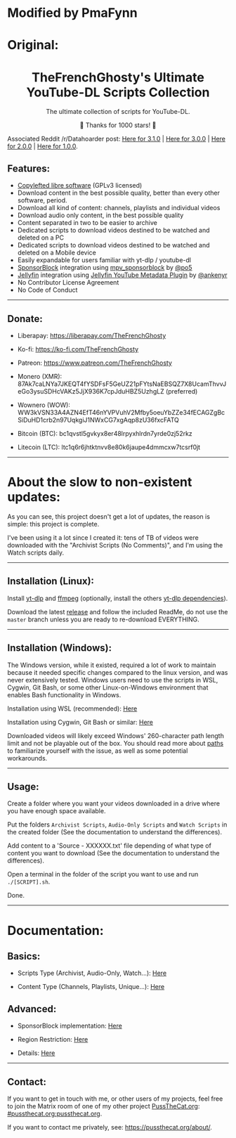# Modified by PmaFynn

# Original:

<h1 align="center">TheFrenchGhosty's Ultimate YouTube-DL Scripts Collection</h1>

<p align="center">The ultimate collection of scripts for YouTube-DL.</p>

<p align="center">🎉 Thanks for 1000 stars! 🎉</p>

Associated Reddit /r/Datahoarder post: [Here for 3.1.0](https://redd.it/lx3ccm) | [Here for 3.0.0](https://redd.it/llw7zq) | [Here for 2.0.0](https://redd.it/h7q4nz) | [Here for 1.0.0](https://redd.it/dwhvq6).

## Features:

- [Copylefted libre software](https://github.com/TheFrenchGhosty/TheFrenchGhostys-YouTube-DL-Archivist-Scripts) (GPLv3 licensed)
- Download content in the best possible quality, better than every other software, period.
- Download all kind of content: channels, playlists and individual videos
- Download audio only content, in the best possible quality
- Content separated in two to be easier to archive
- Dedicated scripts to download videos destined to be watched and deleted on a PC
- Dedicated scripts to download videos destined to be watched and deleted on a Mobile device
- Easily expandable for users familiar with yt-dlp / youtube-dl
- [SponsorBlock](https://sponsor.ajay.app/) integration using [mpv_sponsorblock](https://github.com/po5/mpv_sponsorblock) by [@po5](https://github.com/po5)
- [Jellyfin](https://jellyfin.org/) integration using [Jellyfin YouTube Metadata Plugin](https://github.com/ankenyr/jellyfin-youtube-metadata-plugin) by [@ankenyr](https://github.com/ankenyr)
- No Contributor License Agreement
- No Code of Conduct

---

## Donate:

- Liberapay: https://liberapay.com/TheFrenchGhosty

- Ko-fi: https://ko-fi.com/TheFrenchGhosty

- Patreon: https://www.patreon.com/TheFrenchGhosty

- Monero (XMR): 87Ak7caLNYa7JKEQT4fYSDFsF5GeUZ21pFYtsNaEBSQZ7X8UcamThvvJeGo3ysuSDHcVAKz5JjX936K7cpJduHBZ5UzhgLZ (preferred)

- Wownero (WOW): WW3kVSN33A4AZN4EfT46nYVPVuhV2Mfby5oeuYbZZe34fECAGZgBcSiDuHD1crb2n97UqkgiJ1NWxCG7xgAqp8zU36fxcFATQ

- Bitcoin (BTC): bc1qvstl5gvkyx8er48lrpyxhlrdn7yrde0zj52rkz

- Litecoin (LTC): ltc1q6r6jhtktnvv8e80k6jaupe4dmmcxw7tcsrf0jt

---

# About the slow to non-existent updates:

As you can see, this project doesn't get a lot of updates, the reason is simple: this project is complete.

I've been using it a lot since I created it: tens of TB of videos were downloaded with the "Archivist Scripts (No Comments)", and I'm using the Watch scripts daily.

---

## Installation (Linux):

Install [yt-dlp](https://github.com/yt-dlp/yt-dlp) and [ffmpeg](https://www.ffmpeg.org/) (optionally, install the others [yt-dlp dependencies](https://github.com/yt-dlp/yt-dlp#dependencies)).

Download the latest [release](https://github.com/TheFrenchGhosty/TheFrenchGhostys-YouTube-DL-Archivist-Scripts/releases) and follow the included ReadMe, do not use the `master` branch unless you are ready to re-download EVERYTHING.

---

## Installation (Windows):

The Windows version, while it existed, required a lot of work to maintain because it needed specific changes compared to the linux version, and was never extensively tested. Windows users need to use the scripts in WSL, Cygwin, Git Bash, or some other Linux-on-Windows environment that enables Bash functionality in Windows.
 
Installation using WSL (recommended): [Here](docs/WSL.md)

Installation using Cygwin, Git Bash or similar: [Here](docs/Cygwin-Git-Bash.md)

Downloaded videos will likely exceed Windows' 260-character path length limit and not be playable out of the box. You should read more about [paths](docs/About-Paths.md) to familiarize yourself with the issue, as well as some potential workarounds.

---

## Usage: 

Create a folder where you want your videos downloaded in a drive where you have enough space available.

Put the folders `Archivist Scripts`, `Audio-Only Scripts` and `Watch Scripts` in the created folder (See the documentation to understand the differences).

Add content to a 'Source - XXXXXX.txt' file depending of what type of content you want to download (See the documentation to understand the differences).

Open a terminal in the folder of the script you want to use and run `./[SCRIPT].sh`.

Done.

---

# Documentation:

## Basics:

- Scripts Type (Archivist, Audio-Only, Watch...): [Here](docs/Scripts-Type.md)

- Content Type (Channels, Playlists, Unique...): [Here](docs/Content-Type.md)

## Advanced:

- SponsorBlock implementation: [Here](docs/SponsorBlock.md)

- Region Restriction: [Here](docs/Region-Restriction.md)

- Details: [Here](docs/Details.md) 

---

## Contact:

If you want to get in touch with me, or other users of my projects, feel free to join the Matrix room of one of my other project [PussTheCat.org](https://pussthecat.org): [#pussthecat.org:pussthecat.org](https://matrix.to/#/#pussthecat.org:pussthecat.org).

If you want to contact me privately, see: https://pussthecat.org/about/.
